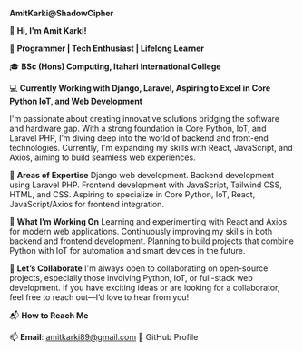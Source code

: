 
**AmitKarki@ShadowCipher**

👋 **Hi, I'm Amit Karki!**

🔧 **Programmer | Tech Enthusiast | Lifelong Learner**

🎓 **BSc (Hons) Computing, Itahari International College**

💻 **Currently Working with Django, Laravel, Aspiring to Excel in Core Python IoT, and Web Development**

I'm passionate about creating innovative solutions bridging the software and hardware gap. With a strong foundation in Core Python, IoT, 
and Laravel PHP, I’m diving deep into the world of backend and front-end technologies. Currently, I'm expanding my skills with React, JavaScript,
and Axios, aiming to build seamless web experiences.

🌟 **Areas of Expertise**
Django web development.
Backend development using Laravel PHP.
Frontend development with JavaScript, Tailwind CSS, HTML, and CSS.
Aspiring to specialize in Core Python, IoT, React, JavaScript/Axios for frontend integration.

🔭 **What I’m Working On**
Learning and experimenting with React and Axios for modern web applications.
Continuously improving my skills in both backend and frontend development.
Planning to build projects that combine Python with IoT for automation and smart devices in the future.

🤝 **Let’s Collaborate**
I'm always open to collaborating on open-source projects, especially those involving Python, IoT, or full-stack web development.
If you have exciting ideas or are looking for a collaborator, feel free to reach out—I’d love to hear from you!

📬 **How to Reach Me**

📫 **Email**: amitkarki89@gmail.com
💼 GitHub Profile
